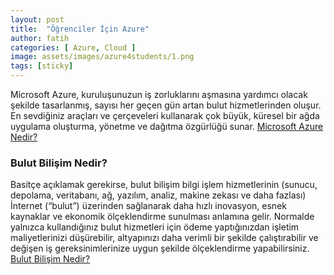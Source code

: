 ```yaml
---
layout: post
title:  "Öğrenciler İçin Azure"
author: fatih
categories: [ Azure, Cloud ]
image: assets/images/azure4students/1.png
tags: [sticky]
---
```


Microsoft Azure, kuruluşunuzun iş zorluklarını aşmasına yardımcı olacak şekilde tasarlanmış, sayısı her geçen gün artan bulut hizmetlerinden oluşur. En sevdiğiniz araçları ve çerçeveleri kullanarak çok büyük, küresel bir ağda uygulama oluşturma, yönetme ve dağıtma özgürlüğü sunar.
[Microsoft Azure Nedir?][azure-nedir]

### Bulut Bilişim Nedir?
Basitçe açıklamak gerekirse, bulut bilişim bilgi işlem hizmetlerinin (sunucu, depolama, veritabanı, ağ, yazılım, analiz, makine zekası ve daha fazlası) İnternet (“bulut”) üzerinden sağlanarak daha hızlı inovasyon, esnek kaynaklar ve ekonomik ölçeklendirme sunulması anlamına gelir. Normalde yalnızca kullandığınız bulut hizmetleri için ödeme yaptığınızdan işletim maliyetlerinizi düşürebilir, altyapınızı daha verimli bir şekilde çalıştırabilir ve değişen iş gereksinimlerinize uygun şekilde ölçeklendirme yapabilirsiniz.
[Bulut Bilişim Nedir?][bulut-bilisim]

[azure-nedir]: https://azure.microsoft.com/tr-tr/overview/what-is-azure/
[bulut-bilisim]: https://azure.microsoft.com/tr-tr/overview/what-is-cloud-computing/